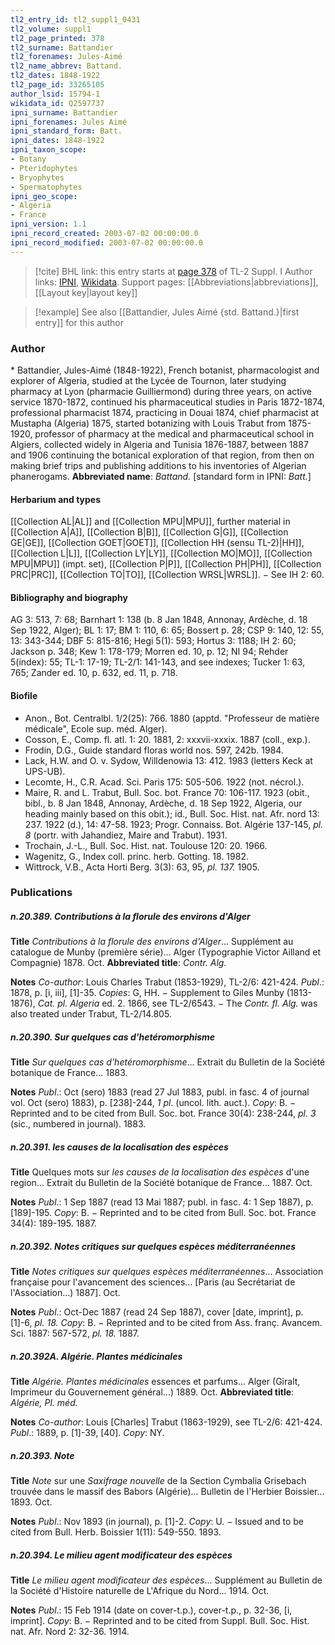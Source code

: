 ```yaml
---
tl2_entry_id: tl2_suppl1_0431
tl2_volume: suppl1
tl2_page_printed: 378
tl2_surname: Battandier
tl2_forenames: Jules-Aimé
tl2_name_abbrev: Battand.
tl2_dates: 1848-1922
tl2_page_id: 33265105
author_lsid: 15794-1
wikidata_id: Q2597737
ipni_surname: Battandier
ipni_forenames: Jules Aimé
ipni_standard_form: Batt.
ipni_dates: 1848-1922
ipni_taxon_scope: 
- Botany
- Pteridophytes
- Bryophytes
- Spermatophytes
ipni_geo_scope: 
- Algeria
- France
ipni_version: 1.1
ipni_record_created: 2003-07-02 00:00:00.0
ipni_record_modified: 2003-07-02 00:00:00.0
---
```


> [!cite] BHL link: this entry starts at [page 378](https://www.biodiversitylibrary.org/page/33265105) of TL-2 Suppl. I
> Author links: [IPNI](https://www.ipni.org/a/15794-1), [Wikidata](https://www.wikidata.org/wiki/Q2597737). Support pages: [[Abbreviations|abbreviations]], [[Layout key|layout key]]

> [!example] See also [[Battandier, Jules Aimé {std. Battand.}|first entry]] for this author

### Author

\* Battandier, Jules-Aimé (1848-1922), French botanist, pharmacologist and explorer of Algeria, studied at the Lycée de Tournon, later studying pharmacy at Lyon (pharmacie Guilliermond) during three years, on active service 1870-1872, continued his pharmaceutical studies in Paris 1872-1874, professional pharmacist 1874, practicing in Douai 1874, chief pharmacist at Mustapha (Algeria) 1875, started botanizing with Louis Trabut from 1875-1920, professor of pharmacy at the medical and pharmaceutical school in Algiers, collected widely in Algeria and Tunisia 1876-1887, between 1887 and 1906 continuing the botanical exploration of that region, from then on making brief trips and publishing additions to his inventories of Algerian phanerogams. 
**Abbreviated name**: *Battand.* \[standard form in IPNI: *Batt.*\]

#### Herbarium and types

[[Collection AL|AL]] and [[Collection MPU|MPU]], further material in [[Collection A|A]], [[Collection B|B]], [[Collection G|G]], [[Collection GE|GE]], [[Collection GOET|GOET]], [[Collection HH (sensu TL-2)|HH]], [[Collection L|L]], [[Collection LY|LY]], [[Collection MO|MO]], [[Collection MPU|MPU]] (impt. set), [[Collection P|P]], [[Collection PH|PH]], [[Collection PRC|PRC]], [[Collection TO|TO]], [[Collection WRSL|WRSL]]. − See IH 2: 60.

#### Bibliography and biography

AG 3: 513, 7: 68; Barnhart 1: 138 (b. 8 Jan 1848, Annonay, Ardèche, d. 18 Sep 1922, Alger); BL 1: 17; BM 1: 110, 6: 65; Bossert p. 28; CSP 9: 140, 12: 55, 13: 343-344; DBF 5: 815-816; Hegi 5(1): 593; Hortus 3: 1188; IH 2: 60; Jackson p. 348; Kew 1: 178-179; Morren ed. 10, p. 12; NI 94; Rehder 5(index): 55; TL-1: 17-19; TL-2/1: 141-143, and see indexes; Tucker 1: 63, 765; Zander ed. 10, p. 632, ed. 11, p. 718.

#### Biofile

- Anon., Bot. Centralbl. 1/2(25): 766. 1880 (apptd. "Professeur de matière médicale", Ecole sup. méd. Alger).
- Cosson, E., Comp. fl. atl. 1: 20. 1881, 2: xxxvii-xxxix. 1887 (coll., exp.).
- Frodin, D.G., Guide standard floras world nos. 597, 242b. 1984.
- Lack, H.W. and O. v. Sydow, Willdenowia 13: 412. 1983 (letters Keck at UPS-UB).
- Lecomte, H., C.R. Acad. Sci. Paris 175: 505-506. 1922 (not. nécrol.).
- Maire, R. and L. Trabut, Bull. Soc. bot. France 70: 106-117. 1923 (obit., bibl., b. 8 Jan 1848, Annonay, Ardèche, d. 18 Sep 1922, Algeria, our heading mainly based on this obit.); id., Bull. Soc. Hist. nat. Afr. nord 13: 237. 1922 (d.), 14: 47-58. 1923; Progr. Connaiss. Bot. Algérie 137-145, *pl. 8* (portr. with Jahandiez, Maire and Trabut). 1931.
- Trochain, J.-L., Bull. Soc. Hist. nat. Toulouse 120: 20. 1966.
- Wagenitz, G., Index coll. princ. herb. Gotting. 18. 1982.
- Wittrock, V.B., Acta Horti Berg. 3(3): 63, 95, *pl. 137.* 1905.

### Publications

##### n.20.389. Contributions à la florule des environs d'Alger

**Title**
*Contributions à la florule des environs d'Alger*... Supplément au catalogue de Munby (première série)... Alger (Typographie Victor Ailland et Compagnie) 1878. Oct.
**Abbreviated title**: *Contr. Alg.*

**Notes**
*Co-author*: Louis Charles Trabut (1853-1929), TL-2/6: 421-424.
*Publ*.: 1878, p. \[i, iii\], \[1\]-35. *Copies*: G, HH. − Supplement to Giles Munby (1813-1876), *Cat. pl. Algeria* ed. 2. 1866, see TL-2/6543. − The *Contr. fl. Alg.* was also treated under Trabut, TL-2/14.805.

##### n.20.390. Sur quelques cas d'hetéromorphisme

**Title**
*Sur quelques cas d'hetéromorphisme*... Extrait du Bulletin de la Société botanique de France... 1883.

**Notes**
*Publ*.: Oct (sero) 1883 (read 27 Jul 1883, publ. in fasc. 4 of journal vol. Oct (sero) 1883), p. \[238\]-244, *1 pl*. (uncol. lith. auct.). *Copy*: B. − Reprinted and to be cited from Bull. Soc. bot. France 30(4): 238-244, *pl. 3* (sic., numbered in journal). 1883.

##### n.20.391. les causes de la localisation des espèces

**Title**
Quelques mots sur *les causes de la localisation des espèces* d'une region... Extrait du Bulletin de la Société botanique de France... 1887. Oct.

**Notes**
*Publ*.: 1 Sep 1887 (read 13 Mai 1887; publ. in fasc. 4: 1 Sep 1887), p. \[189\]-195. *Copy*: B. − Reprinted and to be cited from Bull. Soc. bot. France 34(4): 189-195. 1887.

##### n.20.392. Notes critiques sur quelques espèces méditerranéennes

**Title**
*Notes critiques sur quelques espèces méditerranéennes*... Association française pour l'avancement des sciences... \[Paris (au Secrétariat de l'Association...) 1887\]. Oct.

**Notes**
*Publ*.: Oct-Dec 1887 (read 24 Sep 1887), cover \[date, imprint\], p. \[1\]-6, *pl. 18.* *Copy*: B. − Reprinted and to be cited from Ass. franç. Avancem. Sci. 1887: 567-572, *pl. 18.* 1887.

##### n.20.392A. Algérie. Plantes médicinales

**Title**
*Algérie. Plantes médicinales* essences et parfums... Alger (Giralt, Imprimeur du Gouvernement général...) 1889. Oct.
**Abbreviated title**: *Algérie, Pl. méd.*

**Notes**
*Co-author*: Louis \[Charles\] Trabut (1863-1929), see TL-2/6: 421-424.
*Publ*.: 1889, p. \[1\]-39, \[40\]. *Copy*: NY.

##### n.20.393. Note

**Title**
*Note* sur une *Saxifrage nouvelle* de la Section Cymbalia Grisebach trouvée dans le massif des Babors (Algérie)... Bulletin de l'Herbier Boissier... 1893. Oct.

**Notes**
*Publ*.: Nov 1893 (in journal), p. \[1\]-2. *Copy*: U. − Issued and to be cited from Bull. Herb. Boissier 1(11): 549-550. 1893.

##### n.20.394. Le milieu agent modificateur des espèces

**Title**
*Le milieu agent modificateur des espèces*... Supplément au Bulletin de la Société d'Histoire naturelle de L'Afrique du Nord... 1914. Oct.

**Notes**
*Publ*.: 15 Feb 1914 (date on cover-t.p.), cover-t.p., p. 32-36, \[i, imprint\]. *Copy*: B. − Reprinted and to be cited from Suppl. Bull. Soc. Hist. nat. Afr. Nord 2: 32-36. 1914.

